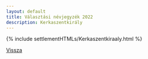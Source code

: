 ```yaml
---
layout: default
title: Választási névjegyzék 2022
description: Kerkaszentkirály
---
```


{% include settlementHTMLs/Kerkaszentkiraaly.html %}

[Vissza](./)